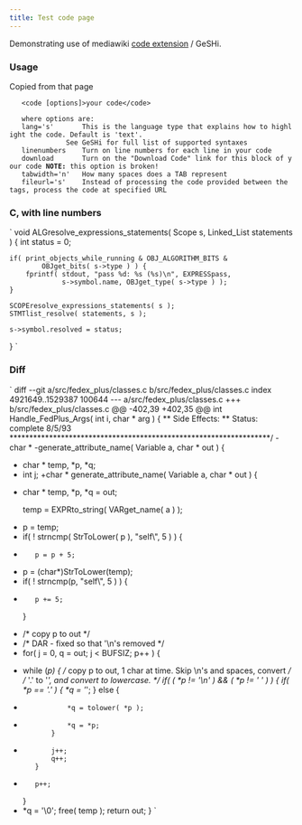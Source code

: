 ```yaml
---
title: Test code page
---
```


Demonstrating use of mediawiki [code
extension](http://www.mediawiki.org/wiki/Extension:Code) / GeSHi.

### Usage

Copied from that page

`   <code [options]>your code</code>`

`   where options are:`  
`   lang='s'       This is the language type that explains how to highlight the code. Default is 'text'.`  
`              See GeSHi for full list of supported syntaxes`  
`   linenumbers    Turn on line numbers for each line in your code`  
`   download       Turn on the "Download Code" link for this block of your code `**`NOTE:`**` this option is broken!`  
`   tabwidth='n'   How many spaces does a TAB represent`  
`   fileurl='s'    Instead of processing the code provided between the tags, process the code at specified URL`

### C, with line numbers

`
void ALGresolve_expressions_statements( Scope s, Linked_List statements ) {
    int status = 0;

    if( print_objects_while_running & OBJ_ALGORITHM_BITS &
            OBJget_bits( s->type ) ) {
        fprintf( stdout, "pass %d: %s (%s)\n", EXPRESSpass,
                 s->symbol.name, OBJget_type( s->type ) );
    }

    SCOPEresolve_expressions_statements( s );
    STMTlist_resolve( statements, s );

    s->symbol.resolved = status;
}
`

### Diff

`
diff --git a/src/fedex_plus/classes.c b/src/fedex_plus/classes.c
index 4921649..1529387 100644
--- a/src/fedex_plus/classes.c
+++ b/src/fedex_plus/classes.c
@@ -402,39 +402,35 @@ int Handle_FedPlus_Args( int i, char * arg ) {
  ** Side Effects:
  ** Status:  complete 8/5/93
  ******************************************************************/
-char *
-generate_attribute_name( Variable a, char * out ) {
-    char * temp, *p, *q;
-    int j;
+char * generate_attribute_name( Variable a, char * out ) {
+    char * temp, *p, *q = out;
 
     temp = EXPRto_string( VARget_name( a ) );
-    p = temp;
-    if( ! strncmp( StrToLower( p ), "self\\", 5 ) ) {
-        p = p + 5;
+    p = (char*)StrToLower(temp);
+    if( ! strncmp(p, "self\\", 5 ) ) {
+        p += 5;
     }
-    /*  copy p to out  */
-    /* DAR - fixed so that '\n's removed */
-    for( j = 0, q = out; j < BUFSIZ; p++ ) {
+    while (*p) {
         /* copy p to out, 1 char at time.  Skip \n's and spaces, convert */
         /*  '.' to '_', and convert to lowercase. */
         if( ( *p != '\n' ) && ( *p != ' ' ) ) {
             if( *p == '.' ) {
                 *q = '_';
             } else {
-                *q = tolower( *p );
+                *q = *p;
             }
-            j++;
             q++;
         }
+        p++;
     }
+    *q = '\0';
     free( temp );
     return out;
 }
`
